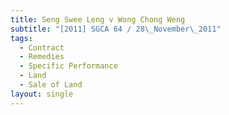 ```yaml
---
title: Seng Swee Leng v Wong Chong Weng
subtitle: "[2011] SGCA 64 / 28\_November\_2011"
tags:
  - Contract
  - Remedies
  - Specific Performance
  - Land
  - Sale of Land
layout: single
---
```


